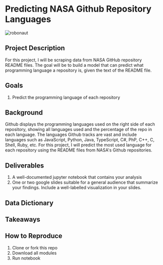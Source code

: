 # Predicting NASA Github Repository Languages
![robonaut](https://www.nasa.gov/sites/default/files/styles/full_width_feature/public/images/631052main_jsc2010e188611_full.jpg)
## Project Description
For this project, I will be scraping data from NASA GitHub repository README files. The goal will be to build a model that can predict what programming language a repository is, given the text of the README file.

## Goals
1. Predict the programming language of each repository
## Background
Github displays the programming languages used on the right side of each repository, showing all languages used and the percentage of the repo in each language.  The languages Github tracks are vast and include languages such as JavaScript, Python, Java, TypeScript, C#, PhP, C++, C, Shell, Ruby, etc. For this project, I will predict the most used language for each repository using the README files from NASA's Github repositories.
## Deliverables
1. A well-documented jupyter notebook that contains your analysis
2. One or two google slides suitable for a general audience that summarize your findings. Include a well-labelled visualization in your slides.
## Data Dictionary
## Takeaways
## How to Reproduce
1.  Clone or fork this repo
2.  Download all modules
3.  Run notebook
